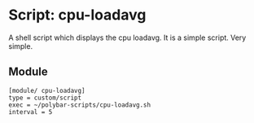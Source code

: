 # Script: cpu-loadavg

A shell script which displays the cpu loadavg. It is a simple script. Very simple.


## Module

```
[module/ cpu-loadavg]
type = custom/script
exec = ~/polybar-scripts/cpu-loadavg.sh
interval = 5
```

